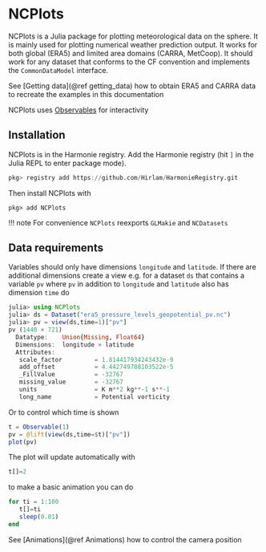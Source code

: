 # NCPlots

NCPlots is a Julia package for plotting meteorological data on the sphere. It is mainly used for plotting numerical weather prediction output. It works for both global (ERA5) and limited area domains (CARRA, MetCoop). It should work for any dataset that conforms to the CF convention and implements the `CommonDataModel` interface. 


See [Getting data](@ref getting_data) how to obtain ERA5 and CARRA data to recreate the examples in this documentation 

NCPlots uses [Observables](https://docs.makie.org/stable/explanations/nodes/index.html) for interactivity 


## Installation

NCPlots is in the Harmonie registry. 
Add the Harmonie registry (hit `]` in the Julia REPL to enter package mode).  


```julia
pkg> registry add https://github.com/Hirlam/HarmonieRegistry.git
```

Then install NCPlots with 
```
pkg> add NCPlots 
```

!!! note 
    For convenience `NCPlots` reexports `GLMakie` and `NCDatasets` 


## Data requirements 

Variables should only have dimensions `longitude` and `latitude`. If there are additional dimensions create a view
e.g. for a dataset `ds` that contains a variable `pv` where `pv` in addition to `longitude` and `latitude` also has dimension  `time` do 

```julia
julia> using NCPlots
julia> ds = Dataset("era5_pressure_levels_geopotential_pv.nc")
julia> pv = view(ds,time=1)["pv"]
pv (1440 × 721)
  Datatype:    Union{Missing, Float64}
  Dimensions:  longitude × latitude
  Attributes:
   scale_factor         = 1.814417934243432e-9
   add_offset           = 4.442749788103522e-5
   _FillValue           = -32767
   missing_value        = -32767
   units                = K m**2 kg**-1 s**-1
   long_name            = Potential vorticity
```

Or to control which time is shown  

```julia
t = Observable(1)
pv = @lift(view(ds,time=$t)["pv"])
plot(pv) 
```

The plot will update automatically with  

```julia
t[]=2
```

to make a basic animation you can do

```julia
for ti = 1:100
   t[]=ti
   sleep(0.01)
end 
```

See [Animations](@ref Animations) how to control the camera position



